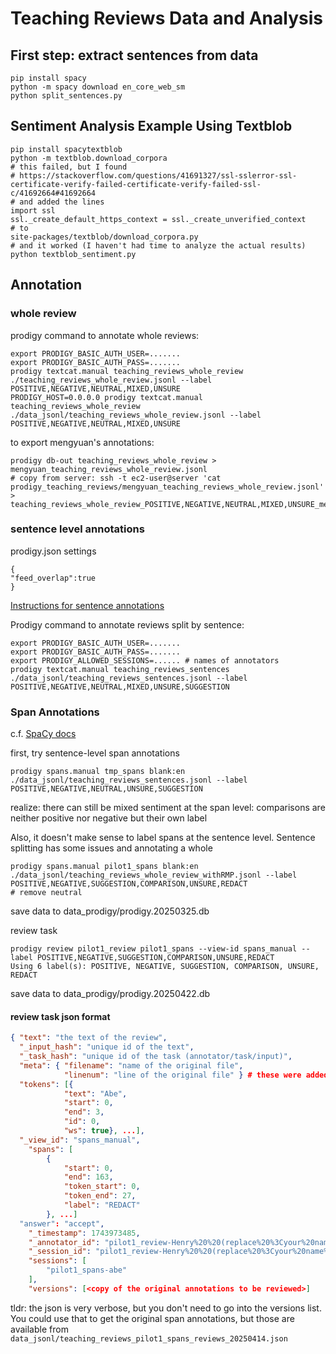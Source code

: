 # Teaching Reviews Data and Analysis

## First step: extract sentences from data

```
pip install spacy
python -m spacy download en_core_web_sm
python split_sentences.py
```

## Sentiment Analysis Example Using Textblob

```
pip install spacytextblob
python -m textblob.download_corpora
# this failed, but I found
# https://stackoverflow.com/questions/41691327/ssl-sslerror-ssl-certificate-verify-failed-certificate-verify-failed-ssl-c/41692664#41692664
# and added the lines
import ssl
ssl._create_default_https_context = ssl._create_unverified_context
# to
site-packages/textblob/download_corpora.py
# and it worked (I haven't had time to analyze the actual results)
python textblob_sentiment.py

```


## Annotation

### whole review

prodigy command to annotate whole reviews:

```
export PRODIGY_BASIC_AUTH_USER=.......
export PRODIGY_BASIC_AUTH_PASS=.......
prodigy textcat.manual teaching_reviews_whole_review ./teaching_reviews_whole_review.jsonl --label POSITIVE,NEGATIVE,NEUTRAL,MIXED,UNSURE
PRODIGY_HOST=0.0.0.0 prodigy textcat.manual teaching_reviews_whole_review ./data_jsonl/teaching_reviews_whole_review.jsonl --label POSITIVE,NEGATIVE,NEUTRAL,MIXED,UNSURE
```

to export mengyuan's annotations:

```
prodigy db-out teaching_reviews_whole_review > mengyuan_teaching_reviews_whole_review.jsonl
# copy from server: ssh -t ec2-user@server 'cat prodigy_teaching_reviews/mengyuan_teaching_reviews_whole_review.jsonl' > teaching_reviews_whole_review_POSITIVE,NEGATIVE,NEUTRAL,MIXED,UNSURE_mengyuan_20240327.jsonl
```

### sentence level annotations


prodigy.json settings

```
{
"feed_overlap":true
}
```


[Instructions for sentence annotations](docs/sentence_annotation.md)

Prodigy command to annotate reviews split by sentence:

```
export PRODIGY_BASIC_AUTH_USER=.......
export PRODIGY_BASIC_AUTH_PASS=.......
export PRODIGY_ALLOWED_SESSIONS=...... # names of annotators
prodigy textcat.manual teaching_reviews_sentences ./data_jsonl/teaching_reviews_sentences.jsonl --label POSITIVE,NEGATIVE,NEUTRAL,MIXED,UNSURE,SUGGESTION
```


### Span Annotations

c.f. [SpaCy docs](https://prodi.gy/docs/span-categorization)

first, try sentence-level span annotations 

```
prodigy spans.manual tmp_spans blank:en ./data_jsonl/teaching_reviews_sentences.jsonl --label POSITIVE,NEGATIVE,NEUTRAL,UNSURE,SUGGESTION
```

realize: there can still be mixed sentiment at the span level: comparisons are neither positive nor negative but their own label

Also, it doesn't make sense to label spans at the sentence level.  Sentence splitting has some issues and annotating a whole

```
prodigy spans.manual pilot1_spans blank:en ./data_jsonl/teaching_reviews_whole_review_withRMP.jsonl --label POSITIVE,NEGATIVE,SUGGESTION,COMPARISON,UNSURE,REDACT
# remove neutral
```

save data to data_prodigy/prodigy.20250325.db

review task
```
prodigy review pilot1_review pilot1_spans --view-id spans_manual --label POSITIVE,NEGATIVE,SUGGESTION,COMPARISON,UNSURE,REDACT
Using 6 label(s): POSITIVE, NEGATIVE, SUGGESTION, COMPARISON, UNSURE, REDACT
```

save data to data_prodigy/prodigy.20250422.db

#### review task json format


```json
{ "text": "the text of the review",
  "_input_hash": "unique id of the text",
  "_task_hash": "unique id of the task (annotator/task/input)",
  "meta": { "filename": "name of the original file",
            "linenum": "line of the original file" } # these were added manually, not part of prodigy
  "tokens": [{
            "text": "Abe",
            "start": 0,
            "end": 3,
            "id": 0,
            "ws": true}, ...],	
  "_view_id": "spans_manual",
    "spans": [
        {
            "start": 0,
            "end": 163,
            "token_start": 0,
            "token_end": 27,
            "label": "REDACT"
        }, ...]
  "answer": "accept",
    "_timestamp": 1743973485,
    "_annotator_id": "pilot1_review-Henry%20%20(replace%20%3Cyour%20name%3E%20with%20your%20first%20name",
    "_session_id": "pilot1_review-Henry%20%20(replace%20%3Cyour%20name%3E%20with%20your%20first%20name",
    "sessions": [
        "pilot1_spans-abe"
    ],
    "versions": [<copy of the original annotations to be reviewed>]
```	

tldr: the json is very verbose, but you don't need to go into the
versions list. You could use that to get the original span
annotations, but those are available from
`data_jsonl/teaching_reviews_pilot1_spans_reviews_20250414.json`
  
